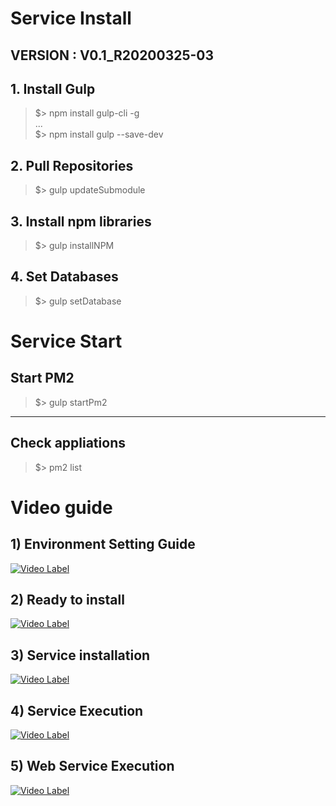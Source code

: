# Service Install
## VERSION : V0.1_R20200325-03

## 1. Install Gulp
>$> npm install gulp-cli -g  
>...  
>$> npm install gulp --save-dev

## 2. Pull Repositories
>$> gulp updateSubmodule

## 3. Install npm libraries
>$> gulp installNPM

## 4. Set Databases
>$> gulp setDatabase



# Service Start

## Start PM2 
>$> gulp startPm2
***

## Check appliations 
>$> pm2 list


#
#
# Video guide
## 1) Environment Setting Guide
[![Video Label](https://img.youtube.com/vi/hfJPOTCCtSI/0.jpg )](https://youtu.be/hfJPOTCCtSI)
## 2) Ready to install
[![Video Label](https://img.youtube.com/vi/anzP9cVx3_A/0.jpg)](https://youtu.be/anzP9cVx3_A)
## 3) Service installation
[![Video Label](https://img.youtube.com/vi/hhTPzspg1Mg/0.jpg )](https://youtu.be/hhTPzspg1Mg)
## 4) Service Execution
[![Video Label](https://img.youtube.com/vi/7Kf2r7fblAY/0.jpg)](https://youtu.be/7Kf2r7fblAY)
## 5) Web Service Execution
[![Video Label](https://img.youtube.com/vi/4cmM5gvC9Kc/0.jpg)](https://youtu.be/4cmM5gvC9Kc)
